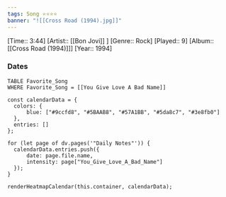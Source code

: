 ```yaml
---
tags: Song ⭐⭐⭐⭐ 
banner: "![[Cross Road (1994).jpg]]"
---
```

[Time:: 3:44]
[Artist:: [[Bon Jovi]] ]
[Genre:: Rock]
[Played:: 9]
[Album:: [[Cross Road (1994)]]]
[Year:: 1994]
### Dates
````dataview
TABLE Favorite_Song
WHERE Favorite_Song = [[You Give Love A Bad Name]]
````

  ```dataviewjs
const calendarData = { 
	colors: { 
		blue: ["#9ccfd8", "#5BAAB8", "#57A1BB", "#5da8c7", "#3e8fb0"] 
	}, 
	entries: [] 
}; 

for (let page of dv.pages('"Daily Notes"')) { 
	calendarData.entries.push({ 
		date: page.file.name, 
		intensity: page["You_Give_Love_A_Bad_Name"]
	}); 
} 

renderHeatmapCalendar(this.container, calendarData);
```
